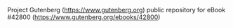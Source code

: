 Project Gutenberg (https://www.gutenberg.org) public repository for eBook #42800 (https://www.gutenberg.org/ebooks/42800)
